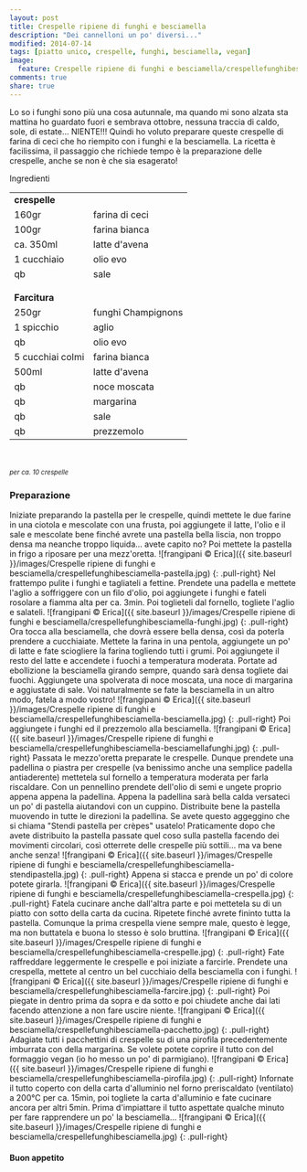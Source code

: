 ```yaml
---
layout: post
title: Crespelle ripiene di funghi e besciamella
description: "Dei cannelloni un po' diversi..."
modified: 2014-07-14
tags: [piatto unico, crespelle, funghi, besciamella, vegan]
image:
  feature: Crespelle ripiene di funghi e besciamella/crespellefunghibesciamella-header.jpg
comments: true
share: true
---
```


Lo so i funghi sono più una cosa autunnale, ma quando mi sono alzata sta mattina ho guardato fuori e sembrava ottobre, nessuna traccia di caldo, sole, di estate... NIENTE!!! Quindi ho voluto preparare queste crespelle di farina di ceci che ho riempito con i funghi e la besciamella. La ricetta è facilissima, il passaggio che richiede tempo è la preparazione delle crespelle, anche se non è che sia esagerato!


<div class="ingredients">
  <div class="ingredients-title">Ingredienti</div>
  <table>
    <tbody>
      <tr>
        <td colspan="2"><b>crespelle</b></td>
      </tr>
      <tr>
        <td>160gr</td>
        <td>farina di ceci</td>
      </tr>
      <tr>
        <td>100gr</td>
        <td>farina bianca</td>
      </tr>
      <tr>
        <td>ca. 350ml</td>
        <td>latte d'avena</td>
      </tr>
      <tr>
        <td>1 cucchiaio</td>
        <td>olio evo</td>
      </tr>
      <tr>
        <td>qb</td>
        <td>sale</td>
      </tr>
      <tr style="height: 15px;"></tr>
      <tr>          
        <td colspan="2"><b>Farcitura</b></td>
      </tr>
      <tr>
        <td>250gr</td>
        <td>funghi Champignons</td>
      </tr>
      <tr>
        <td>1 spicchio</td>
        <td>aglio</td>
      </tr>
      <tr>
        <td>qb</td>
        <td>olio evo</td>
      </tr>
      <tr>      
        <td>5 cucchiai colmi</td>
        <td>farina bianca</td>
      </tr>
      <tr>
        <td>500ml</td>
        <td>latte d'avena</td>
      </tr>
      <tr>
        <td>qb</td>
        <td>noce moscata</td>
      </tr>
      <tr>
        <td>qb</td>
        <td>margarina</td>
      </tr>
      <tr>
        <td>qb</td>
        <td>sale</td>
      </tr>
      <tr>
        <td>qb</td>
        <td>prezzemolo</td>      
      </tr>
    </tbody>
  </table>
  <br></br>
  <i class="pull-right" style="font-size: 80%;">per ca. 10 crespelle</i>
</div>


<h3>
  <font color="grey">
    <i class="icon-cogs"></i>
  </font> Preparazione
</h3>

Iniziate preparando la pastella per le crespelle, quindi mettete le due farine in una ciotola e mescolate con una frusta, poi aggiungete il latte, l'olio e il sale e mescolate bene finché avrete una pastella bella liscia, non troppo densa ma neanche troppo liquida... avete capito no? Poi mettete la pastella in frigo a riposare per una mezz'oretta.
![frangipani © Erica]({{ site.baseurl }}/images/Crespelle ripiene di funghi e besciamella/crespellefunghibesciamella-pastella.jpg)
{: .pull-right}
Nel frattempo pulite i funghi e tagliateli a fettine. Prendete una padella e mettete l'aglio a soffriggere con un filo d'olio, poi aggiungete i funghi e fateli rosolare a fiamma alta per ca. 3min. Poi toglieteli dal fornello, togliete l'aglio e salateli.
![frangipani © Erica]({{ site.baseurl }}/images/Crespelle ripiene di funghi e besciamella/crespellefunghibesciamella-funghi.jpg)
{: .pull-right}
Ora tocca alla besciamella, che dovrà essere bella densa, così da poterla prendere a cucchiaiate. Mettete la farina in una pentola, aggiungete un po' di latte e fate sciogliere la farina togliendo tutti i grumi. Poi aggiungete il resto del latte e accendete i fuochi a temperatura moderata. Portate ad ebollizione la besciamella girando sempre, quando sarà densa togliete dai fuochi. Aggiungete una spolverata di noce moscata, una noce di margarina e aggiustate di sale. Voi naturalmente se fate la besciamella in un altro modo, fatela a modo vostro!
![frangipani © Erica]({{ site.baseurl }}/images/Crespelle ripiene di funghi e besciamella/crespellefunghibesciamella-besciamella.jpg)
{: .pull-right}
Poi aggiungete i funghi ed il prezzemolo alla besciamella.
![frangipani © Erica]({{ site.baseurl }}/images/Crespelle ripiene di funghi e besciamella/crespellefunghibesciamella-besciamellafunghi.jpg)
{: .pull-right}
Passata le mezzo'oretta preparate le crespelle. Dunque prendete una padellina o piastra per crespelle (va benissimo anche una semplice padella antiaderente) mettetela sul fornello a temperatura moderata per farla riscaldare. Con un pennellino prendete dell'olio di semi e ungete proprio appena appena la padellina. Appena la padellina sarà bella calda versateci un po' di pastella aiutandovi con un cuppino. Distribuite bene la pastella muovendo in tutte le direzioni la padellina. Se avete questo aggeggino che si chiama "Stendi pastella per crèpes" usatelo! Praticamente dopo che avete distribuito la pastella passate quel coso sulla pastella facendo dei movimenti circolari, così otterrete delle crespelle più sottili... ma va bene anche senza!
![frangipani © Erica]({{ site.baseurl }}/images/Crespelle ripiene di funghi e besciamella/crespellefunghibesciamella-stendipastella.jpg)
{: .pull-right}
Appena si stacca e prende un po' di colore potete girarla. 
![frangipani © Erica]({{ site.baseurl }}/images/Crespelle ripiene di funghi e besciamella/crespellefunghibesciamella-crespella.jpg)
{: .pull-right}
Fatela cucinare anche dall'altra parte e poi mettetela su di un piatto con sotto della carta da cucina. Ripetete finché avrete fininto tutta la pastella. Comunque la prima crespella viene sempre male, questo è legge, ma non buttatela e buona lo stesso è solo bruttina.
![frangipani © Erica]({{ site.baseurl }}/images/Crespelle ripiene di funghi e besciamella/crespellefunghibesciamella-crespelle.jpg)
{: .pull-right}
Fate raffreddare leggermente le crespelle e poi iniziate a farcirle. Prendete una crespella, mettete al centro un bel cucchiaio della besciamella con i funghi. 
![frangipani © Erica]({{ site.baseurl }}/images/Crespelle ripiene di funghi e besciamella/crespellefunghibesciamella-farcire.jpg)
{: .pull-right}
Poi piegate in dentro prima da sopra e da sotto e poi chiudete anche dai lati facendo attenzione a non fare uscire niente.
![frangipani © Erica]({{ site.baseurl }}/images/Crespelle ripiene di funghi e besciamella/crespellefunghibesciamella-pacchetto.jpg)
{: .pull-right}
Adagiate tutti i pacchettini di crespelle su di una pirofila precedentemente imburrata con della margarina. Se volete potete coprire il tutto con del formaggio vegan (io ho messo un po' di parmigiano).
![frangipani © Erica]({{ site.baseurl }}/images/Crespelle ripiene di funghi e besciamella/crespellefunghibesciamella-pirofila.jpg)
{: .pull-right}
Infornate il tutto coperto con della carta d'alluminio nel forno preriscaldato (ventilato) a 200°C per ca. 15min, poi togliete la carta d'alluminio e fate cucinare ancora per altri 5min. Prima d'impiattare il tutto aspettate qualche minuto per fare rapprendere un po' la besciamella...
![frangipani © Erica]({{ site.baseurl }}/images/Crespelle ripiene di funghi e besciamella/crespellefunghibesciamella.jpg)
{: .pull-right}


<h4>Buon appetito
  <font color="red">
    <i class="icon-smile"></i>
  </font>
</h4>
